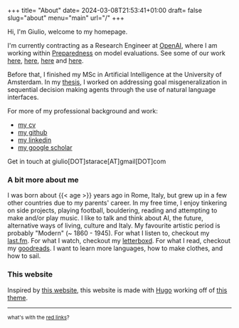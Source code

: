 +++
title= "About"
date= 2024-03-08T21:53:41+01:00
draft= false
slug="about"
menu="main"
url="/"
+++

Hi, I'm Giulio, welcome to my homepage.

I'm currently contracting as a Research Engineer at
[OpenAI](https://openai.com), where I am working within
[Preparedness](https://openai.com/preparedness/) on model evaluations. See some
of our work [here](https://openai.com/index/paperbench/),
[here](https://openai.com/index/mle-bench/),
[here](https://openai.com/index/introducing-swe-bench-verified/) and
[here](https://github.com/openai/evals/).

Before that, I finished my MSc in Artificial Intelligence at the University of
Amsterdam. In my [thesis](https://github.com/thesofakillers/nlgoals), I worked
on addressing goal misgeneralization in sequential decision making agents
through the use of natural language interfaces.

For more of my professional background and work:

- [my cv](/cv/GiulioStarace_CV.pdf)
- [my github](https://github.com/thesofakillers)
- [my linkedin](https://www.linkedin.com/in/giuliostarace/)
- [my google scholar](https://scholar.google.com/citations?user=S57H0dgAAAAJ&hl=en)

Get in touch at giulio[DOT]starace[AT]gmail[DOT]com

### A bit more about me

I was born about {{< age >}} years ago in Rome, Italy, but grew up in a few
other countries due to my parents' career. In my free time, I enjoy tinkering on
side projects, playing football, bouldering, reading and attempting to make
and/or play music. I like to talk and think about AI, the future, alternative
ways of living, culture and Italy. My favourite artistic period is probably
"Modern" (~ 1860 - 1945). For what I listen to, checkout my
[last.fm](https://www.last.fm/user/giuliostarace). For what I watch, checkout my
[letterboxd](https://letterboxd.com/thesofakillers/). For what I read, checkout
my [goodreads](https://goodreads.com/thesofakillers). I want to learn more
languages, how to make clothes, and how to sail.

### This website

Inspired by [this website](http://bettermotherfuckingwebsite.com/), this website
is made with [Hugo](https://gohugo.io/) working off of
[this theme](https://github.com/janraasch/hugo-bearblog/).

---

<small>what's with the [red links](https://gwern.net/red)?</small>
